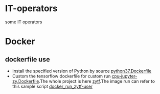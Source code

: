 # IT-operators
some IT operators

# Docker
## dockerfile use
- Install the specified version of Python by source [python37.Dockerfile](https://github.com/fanwz/IT-operators/blob/master/python37.Dockerfile)
- Custom the tensorflow dockerfile for custom run [cpu-jupyter-zy.Dockerfile](https://github.com/fanwz/IT-operators/blob/master/cpu-jupyter-zy.Dockerfile).The whole project is here [zytf](https://github.com/fanwz/tensorflow/tree/zytf).The image run can refer to this sample script [docker_run_zytf-user](https://github.com/fanwz/IT-operators/blob/master/docker_run_zytf-user)
